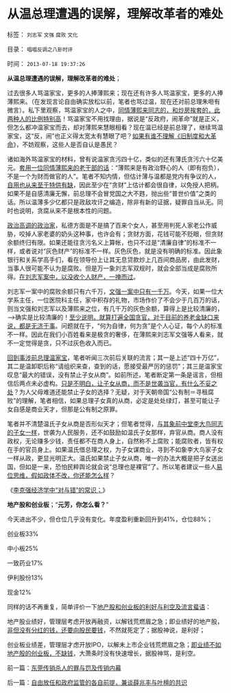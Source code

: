 # 从温总理遭遇的误解，理解改革者的难处

标签： `刘志军` `文强` `腐败` `文化` 

目录： `唱唱反调之八卦时评`

时间： `2013-07-18 19:37:26`

**从温总理遭遇的误解，理解改革者的难处**；

过去很多人骂温家宝，更多的人捧薄熙来；现在还有许多人骂温家宝，更多的人捧薄熙来。（在发现言论自由确实放松以前，笔者也骂过温，现在还对前总理朱咂有微言）。私下里观察，骂温家宝的人之中，[同情薄熙来同志的，和炒房挨套的，此两种人的比例特别高](../../../2013/7/3/匿名能够实话实说，很支持温李二总理的“冷”政策.md)！骂温家宝不用找理由，据说是“反政府，闹革命”就是正义，但怎么都冲温家宝而去，却对薄熙来慧眼相看？现在温已经是前总理了，继续骂温家宝，这“反，闹”也正义得太宽太有慧眼了吧？[如果有谁不理解《旧制度和大革命](../../../2013/5/31/《旧制度和大革命》的托克维尔脊的“革命，暴民运动，镇压，肃反，文化大革命……”.md)》，不妨观察，这些人是否自认是愚民？

诸如海外骂温家宝的材料，曾有说温家贪污四十亿，类似的还有薄氏贪污六十亿美元。[套用一位同情薄熙来的老干部的话](../../../2012/12/19/假设食品安全竭斯底里中大选（汪洋vs薄熙来），民粹必胜！.md)：“薄熙来是有政治野心的人（即有抱负），不是一个为财而做官的人”。笔者不知内情，但估计薄与温都是党内有争议的人，[自用也从来至于特供有缺](../../../2012/5/21/苏联模式稳定干部队伍的特供制度.md)，因此至少在“贪财”上估计都会很自律，以免授人把柄。如果不是自感清廉无懈，前总理不会冒党国之大不韪，抛出些“普世价值”之类的话。所以温薄多少亿都只是政敌攻讦之编造，除非有新的证据，疑罪自当从无。同时也说明，贪腐从来不是根本性的问题。

[政治高调的政治家](../../../2010/6/25/政治家是开发政治利益的专家.md)，私德方面是不是搞了百来个女人，甚至用判死人家老公作威胁，咬掉人家老婆的奶头这种事，也许会有；贪财方面，花钱可能不贬眼，但贪财余额终归有限。如果还能往贪污名义上算帐，也只不过是“清廉自律”的标准不一样，或者说对“灰色财产”的标准不一样。灰色灰色，就是没有明确的标准。因此象银行和关系学高手们，看在领导份上让其无息贷款炒上几百间商品房，由此发财，当事人很可能不认为是腐败。但是万一象刘志军双规时，就会全部当成是腐败所得。[在刘志军案中，以没收个人财产，一掩而过](../../../2013/7/15/刘志军不该死，曾成杰应该放.md)。

刘志军一案中的腐败余额只有六千万，[文强一案中只有一千万](../../../2012/3/21/重庆打黑说话算数，只办文强一个官.md)。今天，如果一位大学系主任，一位医院科主任，家中积存的礼物，市场作价了不会少于几百万的话，则当文强和刘志军以及薄熙来之位，有几千万的灰色余额，算得上是比较清廉的，——>确实是比较清廉的！[至少说明，就算打遍全国贪官，对于目前的养老金缺口来说，都是无济于事](../../../2013/6/22/反腐败只是宣传和安慰，临时工说明政府边际的客观存在.md)。问题就在于，“何为自律，何为贪”是个人心证，每个人的标准不一样。因此在我们小百姓看来是极贪的奢侈，在薄熙来刘志军文强等人看来，就不一定觉得是贪，只不过灰色收入而已。

[回到事涉前总理温家宝](../../../2012/3/14/总理要禁毒，机构毒瘾大发作！.md)，笔者听闻三次前后关联的流言；其一是上述“四十万亿”，其二是温卸职后称“请组织来查，查到的话，愿接受最严厉的惩罚”；其三是温家宝叹息“最大的错误，没有禁止子女从商”。如前所述，笔者断定第一条是谣言，但相信后两点未必虚构。[只是不明白，让子女从商，而不是世袭当官，有什么不妥之处](../../../2009/8/28/对事勿对人，反特权不要专反“人”.md)？为人父母难道还能禁止子女的选择？无疑，对于天朝帝国“公有制＝寻租腐败”的理解，笔者相信，如果总理子女真的从商，必定是处处绿灯，甚至可能让子女自感是商业天才，但那是公有制之原罪。

笔者并不清楚温氏子女从商是否形似天才；但笔者觉得，[与其象前中堂李大鸟同志的子女一样](../../../2013/4/25/成功学的“向弱者倾斜”的中国梦.md)，世袭为人民服务，还不如鼓励如温氏子女那样，弃官从商。商人没有政权，无论赚多少钱，责任都不在商人身上，自然称不上腐败；能腐败者，皆有权在手的官员身上。如果温氏借总理之权，为子女谋商业，寻到不如象李大鸟家子女一样从政，更显光明正大。温氏如果禁止子女从商，唯一的办法大概是把子女送出国，但如是一来，恐怕民粹舆论就会说“总理也是裸官”了。所以笔者建议一些人[易位思维，假如政体不改，你还能怎么样](../../../2009/8/29/当权者不可能是太左.md)？

《[李克强经济学中“对与错”的常识；](../../../2013/7/17/李克强经济学“对与错”中的常识.md)》



**地产股和创业板**；“**元芳，你怎么看？**”

今天进出不少，但仓位几乎没有变化。年度盈利重新回升到41%，仓位88%；

创业板33%

中小板25%

一致药业17%

伊利股份13%

现金12%

同样的话不再重复，简单评价一下[地产股和创业板的利好与利空及流言蜚语](../../../2013/7/17/李克强经济学“对与错”中的常识.md)：

地产股业绩好，管理层考虑开放再融资，以解钱荒燃眉之急；即业绩好的地产股，[非但没有分红的钱，还要向股民要钱](../../../2008/9/4/市净率高估的蓝筹股，低估的中小板.md)，不然就死定了；据股神说，是利好；

创业板业绩差，管理层才虑开放IPO，以解未上市企业钱荒燃眉之急；[即业绩不如地产股的创业板，不缺钱](../../../2012/1/11/炒新是股市投资；打新是政策食利.md)，大萧条时没有快速增长，据股神骂，是利空。



前一篇：[东莞传销杀人的罪与罚及传销内幕](../../../2013/7/18/东莞传销杀人的罪与罚及传销内幕.md)

后一篇：[自由放任和政府监管的各自前提，兼谈薛兆丰与叶檀的共识](../../../2013/7/19/自由放任和政府监管的各自前提，兼谈薛兆丰与叶檀的共识.md)
